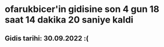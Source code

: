 # ofarukbicer'in gidisine son 4 gun 18 saat 14 dakika 20 saniye kaldi

## Gidis tarihi: 30.09.2022 :(